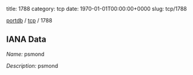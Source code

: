title: 1788
category: tcp
date: 1970-01-01T00:00:00+0000
slug: tcp/1788

[portdb](/) / [tcp](/category/tcp.html) / 1788


## IANA Data

_Name:_ psmond

_Description:_ psmond

